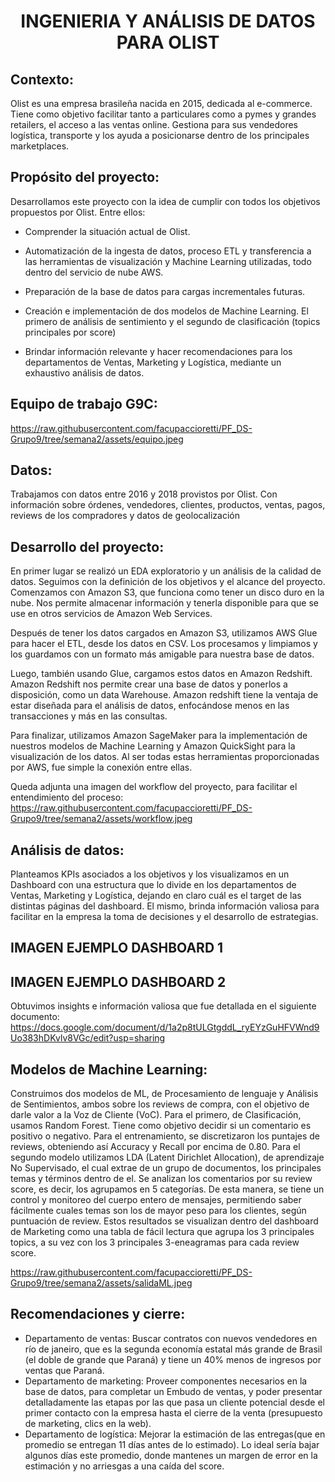 # <h1 align=center> **INGENIERIA Y ANÁLISIS DE DATOS PARA OLIST** </h1>


</p>


## **Contexto:**

Olist es una empresa brasileña nacida en 2015, dedicada al e-commerce. Tiene como objetivo facilitar tanto a particulares como a pymes y grandes retailers, el acceso a las ventas online. Gestiona para sus vendedores logística, transporte y los ayuda a posicionarse dentro de los principales marketplaces.


## **Propósito del proyecto:**

Desarrollamos este proyecto con la idea de cumplir con todos los objetivos propuestos por Olist. Entre ellos:
+ Comprender la situación actual de Olist.
  
+ Automatización de la ingesta de datos, proceso ETL y transferencia a las herramientas de visualización y Machine Learning utilizadas, todo dentro del servicio de nube AWS.
+ Preparación de la base de datos para cargas incrementales futuras.
+ Creación e implementación de dos modelos de Machine Learning. El primero de análisis de sentimiento y el segundo de clasificación (topics principales por score) 
+ Brindar información relevante y hacer recomendaciones para los departamentos de Ventas, Marketing y Logística, mediante un exhaustivo análisis de datos.
 

## **Equipo de trabajo G9C:**
https://raw.githubusercontent.com/facupaccioretti/PF_DS-Grupo9/tree/semana2/assets/equipo.jpeg

## **Datos:**

Trabajamos con datos entre 2016 y 2018 provistos por Olist. Con información sobre órdenes, vendedores, clientes, productos, ventas, pagos, reviews de los compradores y datos de geolocalización


## **Desarrollo del proyecto:**

En primer lugar se realizó un EDA exploratorio y un análisis de la calidad de datos. Seguimos con la definición de los objetivos y el alcance del proyecto.
Comenzamos con Amazon S3, que funciona como tener un disco duro en la nube. Nos permite almacenar información y tenerla disponible para que se use en otros servicios de Amazon Web Services. 

Después de tener los datos cargados en Amazon S3, utilizamos AWS Glue para hacer el ETL, desde los datos en CSV. Los procesamos y limpiamos y los guardamos con un formato más amigable para nuestra base de datos. 

Luego, también usando Glue, cargamos estos datos en Amazon Redshift. Amazon Redshift nos permite crear una base de datos y ponerlos a disposición, como un data Warehouse. Amazon redshift tiene la ventaja de estar diseñada para el análisis de datos, enfocándose menos en las transacciones y más en las consultas. 

Para finalizar, utilizamos Amazon SageMaker para la implementación de nuestros modelos de Machine Learning y Amazon QuickSight para la visualización de los datos. Al ser todas estas herramientas proporcionadas por AWS, fue simple la conexión entre ellas.

Queda adjunta una imagen del workflow del proyecto, para facilitar el entendimiento del proceso:
https://raw.githubusercontent.com/facupaccioretti/PF_DS-Grupo9/tree/semana2/assets/workflow.jpeg

## **Análisis de datos:**
Planteamos KPIs asociados a los objetivos y los visualizamos en un Dashboard con una estructura que lo divide en los departamentos de Ventas, Marketing y Logística, dejando en claro cuál es el target de las distintas páginas del dashboard. El mismo, brinda información valiosa para facilitar en la empresa la toma de decisiones y el desarrollo de estrategias.

## IMAGEN EJEMPLO DASHBOARD 1
## IMAGEN EJEMPLO DASHBOARD 2
Obtuvimos insights e información valiosa que fue detallada en el siguiente documento: 
https://docs.google.com/document/d/1a2p8tULGtgddL_ryEYzGuHFVWnd9Uo383hDKvlv8VGc/edit?usp=sharing

## **Modelos de Machine Learning:**
Construimos dos modelos de ML, de Procesamiento de lenguaje y Análisis de Sentimientos,  ambos sobre los reviews de compra, con el objetivo de darle valor a la Voz de Cliente (VoC). 
Para el primero, de Clasificación, usamos Random Forest. Tiene como objetivo decidir si un comentario es positivo o negativo. Para el entrenamiento, se discretizaron los puntajes de reviews, obteniendo así Accuracy y Recall por encima de 0.80. 
Para el segundo modelo utilizamos LDA (Latent Dirichlet Allocation), de aprendizaje No Supervisado, el cual extrae de un grupo de documentos, los principales temas y términos dentro de el. Se analizan los comentarios por su review score, es decir, los agrupamos en 5 categorías. De esta manera, se tiene un control y monitoreo del cuerpo entero de mensajes, permitiendo saber fácilmente  cuales temas son los de mayor peso para los clientes, según puntuación de review. Estos resultados se visualizan dentro del dashboard de Marketing como una tabla de fácil lectura que agrupa los 3 principales topics, a su vez con los 3 principales 3-eneagramas para cada review score.

https://raw.githubusercontent.com/facupaccioretti/PF_DS-Grupo9/tree/semana2/assets/salidaML.jpeg
## **Recomendaciones y cierre:**

+ Departamento de ventas: Buscar contratos con nuevos vendedores en río de janeiro, que es la segunda economía estatal más grande de Brasil (el doble de grande que Paraná) y tiene un 40% menos de ingresos por ventas que Paraná.
+ Departamento de marketing: Proveer componentes necesarios en la base de datos, para completar un Embudo de ventas, y poder presentar detalladamente las etapas por las que pasa un cliente potencial desde el primer contacto con la empresa hasta el cierre de la venta (presupuesto de marketing, clics en la web).
+ Departamento de logística: Mejorar la estimación de las entregas(que en promedio se entregan 11 días antes de lo estimado). Lo ideal sería bajar algunos días este promedio, donde mantenes un margen de error en la estimación y no arriesgas a una caída del score.
